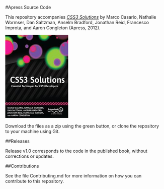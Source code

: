 #Apress Source Code

This repository accompanies [*CSS3 Solutions*](http://www.apress.com/9781430243359) by Marco Casario, Nathalie Wormser, Dan Saltzman, Anselm Bradford, Jonathan Reid, Francesco Improta, and Aaron  Congleton (Apress, 2012).

![Cover image](9781430243359.jpg)

Download the files as a zip using the green button, or clone the repository to your machine using Git.

##Releases

Release v1.0 corresponds to the code in the published book, without corrections or updates.

##Contributions

See the file Contributing.md for more information on how you can contribute to this repository.
